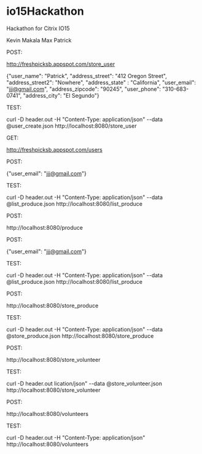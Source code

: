 # io15Hackathon
Hackathon for Citrix IO15

Kevin
Makala
Max
Patrick


POST:

http://freshpicksb.appspot.com/store_user


{"user_name": "Patrick", "address_street": "412 Oregon Street", "address_street2": "Nowhere", "address_state" : "California", "user_email": "jjj@gmail.com", "address_zipcode": "90245", "user_phone": "310-683-0741", "address_city": "El Segundo"}

TEST:

curl -D header.out -H "Content-Type: application/json" --data @user_create.json http://localhost:8080/store_user




GET:

http://freshpicksb.appspot.com/users



POST:


{"user_email": "jjj@gmail.com"}

TEST:

curl -D header.out -H "Content-Type: application/json" --data @list_produce.json http://localhost:8080/list_produce


POST:

http://localhost:8080/produce

POST:


{"user_email": "jjj@gmail.com"}

TEST:

curl -D header.out -H "Content-Type: application/json" --data @list_produce.json http://localhost:8080/list_produce

POST:

http://localhost:8080/store_produce

TEST:

curl -D header.out -H "Content-Type: application/json" --data @store_produce.json http://localhost:8080/store_produce


POST:

http://localhost:8080/store_volunteer

TEST:

curl -D header.out lication/json" --data @store_volunteer.json http://localhost:8080/store_volunteer


POST:

http://localhost:8080/volunteers

TEST:

curl -D header.out -H "Content-Type: application/json" http://localhost:8080/volunteers

